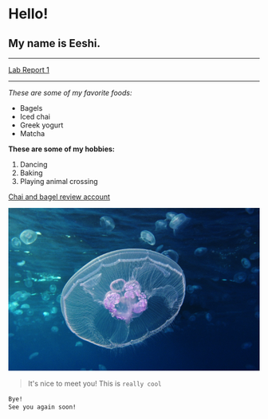 # Hello!
## My name is Eeshi.
***
[Lab Report 1](https://euppalapati.github.io/cse15l-lab-reports/lab-report-week-0.html)
***
*These are some of my favorite foods:*
* Bagels
* Iced chai
* Greek yogurt
* Matcha

**These are some of my hobbies:**
1. Dancing
2. Baking
3. Playing animal crossing

[Chai and bagel review account](https://instagram.com/chaiflavoredbagels/)

![Picture of aurelia aurita](moonjelly.png)

> It's nice to meet you!
This is `really cool`
```
Bye!
See you again soon!
```
